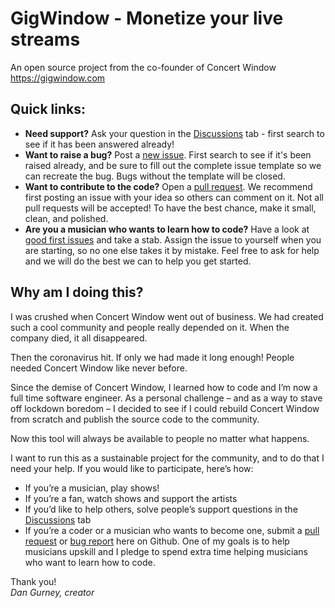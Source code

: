 # GigWindow - Monetize your live streams

An open source project from the co-founder of Concert Window  
https://gigwindow.com

## Quick links:

- **Need support?** Ask your question in the [Discussions]() tab - first search to see if it has been answered already!
- **Want to raise a bug?** Post a [new issue](https://github.com/dgurns/gig-window/issues/new/choose). First search to see if it's been raised already, and be sure to fill out the complete issue template so we can recreate the bug. Bugs without the template will be closed.
- **Want to contribute to the code?** Open a [pull request](https://github.com/dgurns/gig-window/compare). We recommend first posting an issue with your idea so others can comment on it. Not all pull requests will be accepted! To have the best chance, make it small, clean, and polished.
- **Are you a musician who wants to learn how to code?** Have a look at [good first issues](https://github.com/dgurns/gig-window/labels/good%20first%20issue) and take a stab. Assign the issue to yourself when you are starting, so no one else takes it by mistake. Feel free to ask for help and we will do the best we can to help you get started.

## Why am I doing this?

I was crushed when Concert Window went out of business. We had created such a cool community and people really depended on it. When the company died, it all disappeared.

Then the coronavirus hit. If only we had made it long enough! People needed Concert Window like never before.

Since the demise of Concert Window, I learned how to code and I’m now a full time software engineer. As a personal challenge – and as a way to stave off lockdown boredom – I decided to see if I could rebuild Concert Window from scratch and publish the source code to the community.

Now this tool will always be available to people no matter what happens.

I want to run this as a sustainable project for the community, and to do that I need your help. If you would like to participate, here’s how:

- If you’re a musician, play shows!
- If you’re a fan, watch shows and support the artists
- If you’d like to help others, solve people’s support questions in the [Discussions]() tab
- If you’re a coder or a musician who wants to become one, submit a [pull request](https://github.com/dgurns/gig-window/compare) or [bug report](https://github.com/dgurns/gig-window/issues/new?assignees=&labels=bug&template=bug_report.md&title=%5BBUG%5D%3A+Title) here on Github. One of my goals is to help musicians upskill and I pledge to spend extra time helping musicians who want to learn how to code.

Thank you!  
_Dan Gurney, creator_
